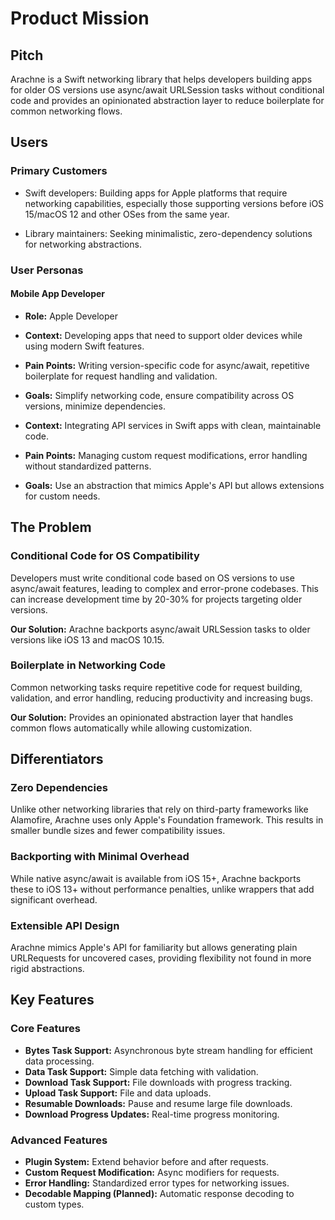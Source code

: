 # Product Mission

## Pitch

Arachne is a Swift networking library that helps developers building apps for older OS versions use async/await URLSession tasks without conditional code and provides an opinionated abstraction layer to reduce boilerplate for common networking flows.

## Users

### Primary Customers

- Swift developers: Building apps for Apple platforms that require networking capabilities, especially those supporting versions before iOS 15/macOS 12 and other OSes from the same year.

- Library maintainers: Seeking minimalistic, zero-dependency solutions for networking abstractions.

### User Personas

#### Mobile App Developer

- **Role:** Apple Developer

- **Context:** Developing apps that need to support older devices while using modern Swift features.
- **Pain Points:** Writing version-specific code for async/await, repetitive boilerplate for request handling and validation.
- **Goals:** Simplify networking code, ensure compatibility across OS versions, minimize dependencies.

- **Context:** Integrating API services in Swift apps with clean, maintainable code.
- **Pain Points:** Managing custom request modifications, error handling without standardized patterns.
- **Goals:** Use an abstraction that mimics Apple's API but allows extensions for custom needs.

## The Problem

### Conditional Code for OS Compatibility

Developers must write conditional code based on OS versions to use async/await features, leading to complex and error-prone codebases. This can increase development time by 20-30% for projects targeting older versions.

**Our Solution:** Arachne backports async/await URLSession tasks to older versions like iOS 13 and macOS 10.15.

### Boilerplate in Networking Code

Common networking tasks require repetitive code for request building, validation, and error handling, reducing productivity and increasing bugs.

**Our Solution:** Provides an opinionated abstraction layer that handles common flows automatically while allowing customization.

## Differentiators

### Zero Dependencies

Unlike other networking libraries that rely on third-party frameworks like Alamofire, Arachne uses only Apple's Foundation framework. This results in smaller bundle sizes and fewer compatibility issues.

### Backporting with Minimal Overhead

While native async/await is available from iOS 15+, Arachne backports these to iOS 13+ without performance penalties, unlike wrappers that add significant overhead.

### Extensible API Design

Arachne mimics Apple's API for familiarity but allows generating plain URLRequests for uncovered cases, providing flexibility not found in more rigid abstractions.

## Key Features

### Core Features

- **Bytes Task Support:** Asynchronous byte stream handling for efficient data processing.
- **Data Task Support:** Simple data fetching with validation.
- **Download Task Support:** File downloads with progress tracking.
- **Upload Task Support:** File and data uploads.
- **Resumable Downloads:** Pause and resume large file downloads.
- **Download Progress Updates:** Real-time progress monitoring.

### Advanced Features

- **Plugin System:** Extend behavior before and after requests.
- **Custom Request Modification:** Async modifiers for requests.
- **Error Handling:** Standardized error types for networking issues.
- **Decodable Mapping (Planned):** Automatic response decoding to custom types.
